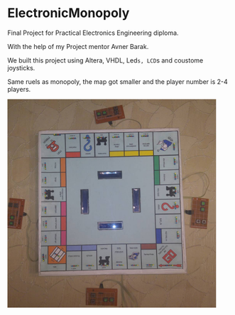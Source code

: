 # ElectronicMonopoly 
Final Project for Practical Electronics Engineering diploma.

With the help of my Project mentor Avner Barak.

We built this project using Altera, VHDL, Led`s, LCD`s and coustome joysticks.

Same ruels as monopoly, the map got smaller and the player number is 2-4 players.


![CHEESE!](Emonopoly.PNG)
